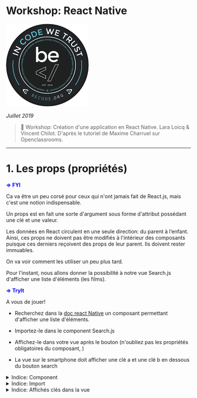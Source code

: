 # Workshop: React Native

![Becode logo](https://raw.githubusercontent.com/Raigyo/react-character-manager/master/img/becode-logo.png)



*Juillet 2019*

> 🔨 Workshop: Création d'une application en React Native. Lara Loicq & Vincent Chilot. D'après le tutoriel de Maxime Charruel sur Openclassrooms.


* * *


# 1. Les props (propriétés)

**<span style="color:blue">=> FYI</span>**

Ca va être un peu corsé pour ceux qui n'ont jamais fait de React.js, mais c'est une notion indispensable.

Un props est en fait une sorte d'argument sous forme d'attribut  possédant une clé et une valeur.

Les données en React circulent en une seule direction: du parent à l’enfant. Ainsi, ces props ne doivent pas être modifiés à l'intérieur des composants puisque ces derniers reçoivent des props de leur parent. Ils doivent rester immuables.

On va voir comment les utiliser un peu plus tard.

Pour l'instant, nous allons donner la possibilité à notre vue Search.js d'afficher une liste d'éléments (les films).


**<span style="color:blue">=> TryIt</span>**

A vous de jouer!

- Recherchez dans la [doc react Native](https://facebook.github.io/react-native/docs/components-and-apis.html#basic-components) un composant permettant d'afficher une liste d'éléments.

- Importez-le dans le component Search.js

- Affichez-le dans votre vue après le bouton (n'oubliez pas les propriétés obligatoires du composant, )

- La vue sur le smartphone doit afficher une clé a et une clé b en dessous du bouton search


<details>
<summary>Indice: Component</summary>

[FlatList](https://facebook.github.io/react-native/docs/flatlist.html)

</details>

<details>
<summary>Indice: Import</summary>

```javascript
import { StyleSheet, View, TextInput, Button, Text, FlatList  } from 'react-native'
```

</details>

<details>
<summary>Indice: Affichés clés dans la vue</summary>

```javascript
// Components/Search.js
render() {
    return (
      <View style={styles.main_container}>
        <TextInput style={styles.textinput} placeholder='Titre du film'/>
        <Button title='Rechercher' onPress={() => {}}/>
        {/* Ici j'ai simplement repris l'exemple sur la documentation de la FlatList */}
        <FlatList
          data={[{key: 'a'}, {key: 'b'}]}
          renderItem={({item}) => <Text>{item.key}</Text>}
        />
      </View>
    )
}
```

</details>
